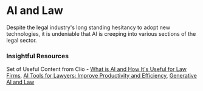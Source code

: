 # AI and Law
Despite the legal industry's long standing hesitancy to adopt new technologies, it is undeniable that AI is creeping into various sections of the legal sector.

### Insightful Resources
Set of Useful Content from Clio - [What is AI and How It's Useful for Law Firms](https://www.clio.com/resources/ai-for-lawyers/lawyer-ai/), [AI Tools for Lawyers: Improve Productivity and Efficiency](https://www.clio.com/resources/ai-for-lawyers/ai-tools-for-lawyers/), [Generative AI and Law](https://www.clio.com/resources/ai-for-lawyers/chat-gpt/)
